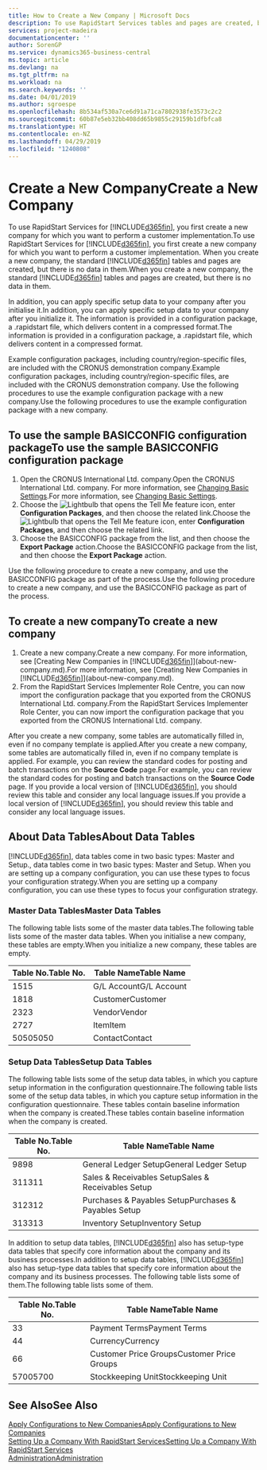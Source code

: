 ```yaml
---
title: How to Create a New Company | Microsoft Docs
description: To use RapidStart Services tables and pages are created, but there is no data in them.
services: project-madeira
documentationcenter: ''
author: SorenGP
ms.service: dynamics365-business-central
ms.topic: article
ms.devlang: na
ms.tgt_pltfrm: na
ms.workload: na
ms.search.keywords: ''
ms.date: 04/01/2019
ms.author: sgroespe
ms.openlocfilehash: 8b534af530a7ce6d91a71ca7802938fe3573c2c2
ms.sourcegitcommit: 60b87e5eb32bb408dd65b9855c29159b1dfbfca8
ms.translationtype: HT
ms.contentlocale: en-NZ
ms.lasthandoff: 04/29/2019
ms.locfileid: "1240808"
---
```

# <a name="create-a-new-company"></a><span data-ttu-id="39bd4-103">Create a New Company</span><span class="sxs-lookup"><span data-stu-id="39bd4-103">Create a New Company</span></span>
<span data-ttu-id="39bd4-104">To use RapidStart Services for [!INCLUDE[d365fin](includes/d365fin_md.md)], you first create a new company for which you want to perform a customer implementation.</span><span class="sxs-lookup"><span data-stu-id="39bd4-104">To use RapidStart Services for [!INCLUDE[d365fin](includes/d365fin_md.md)], you first create a new company for which you want to perform a customer implementation.</span></span> <span data-ttu-id="39bd4-105">When you create a new company, the standard [!INCLUDE[d365fin](includes/d365fin_md.md)] tables and pages are created, but there is no data in them.</span><span class="sxs-lookup"><span data-stu-id="39bd4-105">When you create a new company, the standard [!INCLUDE[d365fin](includes/d365fin_md.md)] tables and pages are created, but there is no data in them.</span></span>

<span data-ttu-id="39bd4-106">In addition, you can apply specific setup data to your company after you initialise it.</span><span class="sxs-lookup"><span data-stu-id="39bd4-106">In addition, you can apply specific setup data to your company after you initialize it.</span></span> <span data-ttu-id="39bd4-107">The information is provided in a configuration package, a .rapidstart file, which delivers content in a compressed format.</span><span class="sxs-lookup"><span data-stu-id="39bd4-107">The information is provided in a configuration package, a .rapidstart file, which delivers content in a compressed format.</span></span>  

<span data-ttu-id="39bd4-108">Example configuration packages, including country/region-specific files, are included with the CRONUS demonstration company.</span><span class="sxs-lookup"><span data-stu-id="39bd4-108">Example configuration packages, including country/region-specific files, are included with the CRONUS demonstration company.</span></span> <span data-ttu-id="39bd4-109">Use the following procedures to use the example configuration package with a new company.</span><span class="sxs-lookup"><span data-stu-id="39bd4-109">Use the following procedures to use the example configuration package with a new company.</span></span>  

## <a name="to-use-the-sample-basicconfig-configuration-package"></a><span data-ttu-id="39bd4-110">To use the sample BASICCONFIG configuration package</span><span class="sxs-lookup"><span data-stu-id="39bd4-110">To use the sample BASICCONFIG configuration package</span></span>  
1. <span data-ttu-id="39bd4-111">Open the CRONUS International Ltd. company.</span><span class="sxs-lookup"><span data-stu-id="39bd4-111">Open the CRONUS International Ltd. company.</span></span> <span data-ttu-id="39bd4-112">For more information, see [Changing Basic Settings](ui-change-basic-settings.md).</span><span class="sxs-lookup"><span data-stu-id="39bd4-112">For more information, see [Changing Basic Settings](ui-change-basic-settings.md).</span></span>
2. <span data-ttu-id="39bd4-113">Choose the ![Lightbulb that opens the Tell Me feature](media/ui-search/search_small.png "Tell me what you want to do") icon, enter **Configuration Packages**, and then choose the related link.</span><span class="sxs-lookup"><span data-stu-id="39bd4-113">Choose the ![Lightbulb that opens the Tell Me feature](media/ui-search/search_small.png "Tell me what you want to do") icon, enter **Configuration Packages**, and then choose the related link.</span></span>  
3. <span data-ttu-id="39bd4-114">Choose the BASICCONFIG package from the list, and then choose the **Export Package** action.</span><span class="sxs-lookup"><span data-stu-id="39bd4-114">Choose the BASICCONFIG package from the list, and then choose the **Export Package** action.</span></span>  

<span data-ttu-id="39bd4-115">Use the following procedure to create a new company, and use the BASICCONFIG package as part of the process.</span><span class="sxs-lookup"><span data-stu-id="39bd4-115">Use the following procedure to create a new company, and use the BASICCONFIG package as part of the process.</span></span>  

## <a name="to-create-a-new-company"></a><span data-ttu-id="39bd4-116">To create a new company</span><span class="sxs-lookup"><span data-stu-id="39bd4-116">To create a new company</span></span>  
1. <span data-ttu-id="39bd4-117">Create a new company.</span><span class="sxs-lookup"><span data-stu-id="39bd4-117">Create a new company.</span></span> <span data-ttu-id="39bd4-118">For more information, see [Creating New Companies in [!INCLUDE[d365fin](includes/d365fin_md.md)]](about-new-company.md).</span><span class="sxs-lookup"><span data-stu-id="39bd4-118">For more information, see [Creating New Companies in [!INCLUDE[d365fin](includes/d365fin_md.md)]](about-new-company.md).</span></span>
2. <span data-ttu-id="39bd4-119">From the RapidStart Services Implementer Role Centre, you can now import the configuration package that you exported from the CRONUS International Ltd. company.</span><span class="sxs-lookup"><span data-stu-id="39bd4-119">From the RapidStart Services Implementer Role Center, you can now import the configuration package that you exported from the CRONUS International Ltd. company.</span></span>

<span data-ttu-id="39bd4-120">After you create a new company, some tables are automatically filled in, even if no company template is applied.</span><span class="sxs-lookup"><span data-stu-id="39bd4-120">After you create a new company, some tables are automatically filled in, even if no company template is applied.</span></span> <span data-ttu-id="39bd4-121">For example, you can review the standard codes for posting and batch transactions on the **Source Code** page.</span><span class="sxs-lookup"><span data-stu-id="39bd4-121">For example, you can review the standard codes for posting and batch transactions on the **Source Code** page.</span></span> <span data-ttu-id="39bd4-122">If you provide a local version of [!INCLUDE[d365fin](includes/d365fin_md.md)], you should review this table and consider any local language issues.</span><span class="sxs-lookup"><span data-stu-id="39bd4-122">If you provide a local version of [!INCLUDE[d365fin](includes/d365fin_md.md)], you should review this table and consider any local language issues.</span></span>

## <a name="about-data-tables"></a><span data-ttu-id="39bd4-123">About Data Tables</span><span class="sxs-lookup"><span data-stu-id="39bd4-123">About Data Tables</span></span>
[!INCLUDE[d365fin](includes/d365fin_md.md)]<span data-ttu-id="39bd4-124">, data tables come in two basic types: Master and Setup.</span><span class="sxs-lookup"><span data-stu-id="39bd4-124">, data tables come in two basic types: Master and Setup.</span></span> <span data-ttu-id="39bd4-125">When you are setting up a company configuration, you can use these types to focus your configuration strategy.</span><span class="sxs-lookup"><span data-stu-id="39bd4-125">When you are setting up a company configuration, you can use these types to focus your configuration strategy.</span></span>  

### <a name="master-data-tables"></a><span data-ttu-id="39bd4-126">Master Data Tables</span><span class="sxs-lookup"><span data-stu-id="39bd4-126">Master Data Tables</span></span>  
<span data-ttu-id="39bd4-127">The following table lists some of the master data tables.</span><span class="sxs-lookup"><span data-stu-id="39bd4-127">The following table lists some of the master data tables.</span></span> <span data-ttu-id="39bd4-128">When you initialise a new company, these tables are empty.</span><span class="sxs-lookup"><span data-stu-id="39bd4-128">When you initialize a new company, these tables are empty.</span></span>  

|<span data-ttu-id="39bd4-129">Table No.</span><span class="sxs-lookup"><span data-stu-id="39bd4-129">Table No.</span></span>|<span data-ttu-id="39bd4-130">Table Name</span><span class="sxs-lookup"><span data-stu-id="39bd4-130">Table Name</span></span>|  
|-------------------|--------------------|  
|<span data-ttu-id="39bd4-131">15</span><span class="sxs-lookup"><span data-stu-id="39bd4-131">15</span></span>|<span data-ttu-id="39bd4-132">G/L Account</span><span class="sxs-lookup"><span data-stu-id="39bd4-132">G/L Account</span></span>|  
|<span data-ttu-id="39bd4-133">18</span><span class="sxs-lookup"><span data-stu-id="39bd4-133">18</span></span>|<span data-ttu-id="39bd4-134">Customer</span><span class="sxs-lookup"><span data-stu-id="39bd4-134">Customer</span></span>|  
|<span data-ttu-id="39bd4-135">23</span><span class="sxs-lookup"><span data-stu-id="39bd4-135">23</span></span>|<span data-ttu-id="39bd4-136">Vendor</span><span class="sxs-lookup"><span data-stu-id="39bd4-136">Vendor</span></span>|  
|<span data-ttu-id="39bd4-137">27</span><span class="sxs-lookup"><span data-stu-id="39bd4-137">27</span></span>|<span data-ttu-id="39bd4-138">Item</span><span class="sxs-lookup"><span data-stu-id="39bd4-138">Item</span></span>|  
|<span data-ttu-id="39bd4-139">5050</span><span class="sxs-lookup"><span data-stu-id="39bd4-139">5050</span></span>|<span data-ttu-id="39bd4-140">Contact</span><span class="sxs-lookup"><span data-stu-id="39bd4-140">Contact</span></span>|  

### <a name="setup-data-tables"></a><span data-ttu-id="39bd4-141">Setup Data Tables</span><span class="sxs-lookup"><span data-stu-id="39bd4-141">Setup Data Tables</span></span>  
<span data-ttu-id="39bd4-142">The following table lists some of the setup data tables, in which you capture setup information in the configuration questionnaire.</span><span class="sxs-lookup"><span data-stu-id="39bd4-142">The following table lists some of the setup data tables, in which you capture setup information in the configuration questionnaire.</span></span> <span data-ttu-id="39bd4-143">These tables contain baseline information when the company is created.</span><span class="sxs-lookup"><span data-stu-id="39bd4-143">These tables contain baseline information when the company is created.</span></span>  

|<span data-ttu-id="39bd4-144">Table No.</span><span class="sxs-lookup"><span data-stu-id="39bd4-144">Table No.</span></span>|<span data-ttu-id="39bd4-145">Table Name</span><span class="sxs-lookup"><span data-stu-id="39bd4-145">Table Name</span></span>|  
|-------------------|--------------------|  
|<span data-ttu-id="39bd4-146">98</span><span class="sxs-lookup"><span data-stu-id="39bd4-146">98</span></span>|<span data-ttu-id="39bd4-147">General Ledger Setup</span><span class="sxs-lookup"><span data-stu-id="39bd4-147">General Ledger Setup</span></span>|  
|<span data-ttu-id="39bd4-148">311</span><span class="sxs-lookup"><span data-stu-id="39bd4-148">311</span></span>|<span data-ttu-id="39bd4-149">Sales & Receivables Setup</span><span class="sxs-lookup"><span data-stu-id="39bd4-149">Sales & Receivables Setup</span></span>|  
|<span data-ttu-id="39bd4-150">312</span><span class="sxs-lookup"><span data-stu-id="39bd4-150">312</span></span>|<span data-ttu-id="39bd4-151">Purchases & Payables Setup</span><span class="sxs-lookup"><span data-stu-id="39bd4-151">Purchases & Payables Setup</span></span>|  
|<span data-ttu-id="39bd4-152">313</span><span class="sxs-lookup"><span data-stu-id="39bd4-152">313</span></span>|<span data-ttu-id="39bd4-153">Inventory Setup</span><span class="sxs-lookup"><span data-stu-id="39bd4-153">Inventory Setup</span></span>|  

<span data-ttu-id="39bd4-154">In addition to setup data tables, [!INCLUDE[d365fin](includes/d365fin_md.md)] also has setup-type data tables that specify core information about the company and its business processes.</span><span class="sxs-lookup"><span data-stu-id="39bd4-154">In addition to setup data tables, [!INCLUDE[d365fin](includes/d365fin_md.md)] also has setup-type data tables that specify core information about the company and its business processes.</span></span> <span data-ttu-id="39bd4-155">The following table lists some of them.</span><span class="sxs-lookup"><span data-stu-id="39bd4-155">The following table lists some of them.</span></span>  

|<span data-ttu-id="39bd4-156">Table No.</span><span class="sxs-lookup"><span data-stu-id="39bd4-156">Table No.</span></span>|<span data-ttu-id="39bd4-157">Table Name</span><span class="sxs-lookup"><span data-stu-id="39bd4-157">Table Name</span></span>|  
|-------------------|--------------------|  
|<span data-ttu-id="39bd4-158">3</span><span class="sxs-lookup"><span data-stu-id="39bd4-158">3</span></span>|<span data-ttu-id="39bd4-159">Payment Terms</span><span class="sxs-lookup"><span data-stu-id="39bd4-159">Payment Terms</span></span>|  
|<span data-ttu-id="39bd4-160">4</span><span class="sxs-lookup"><span data-stu-id="39bd4-160">4</span></span>|<span data-ttu-id="39bd4-161">Currency</span><span class="sxs-lookup"><span data-stu-id="39bd4-161">Currency</span></span>|  
|<span data-ttu-id="39bd4-162">6</span><span class="sxs-lookup"><span data-stu-id="39bd4-162">6</span></span>|<span data-ttu-id="39bd4-163">Customer Price Groups</span><span class="sxs-lookup"><span data-stu-id="39bd4-163">Customer Price Groups</span></span>|  
|<span data-ttu-id="39bd4-164">5700</span><span class="sxs-lookup"><span data-stu-id="39bd4-164">5700</span></span>|<span data-ttu-id="39bd4-165">Stockkeeping Unit</span><span class="sxs-lookup"><span data-stu-id="39bd4-165">Stockkeeping Unit</span></span>|

  

## <a name="see-also"></a><span data-ttu-id="39bd4-166">See Also</span><span class="sxs-lookup"><span data-stu-id="39bd4-166">See Also</span></span>  
[<span data-ttu-id="39bd4-167">Apply Configurations to New Companies</span><span class="sxs-lookup"><span data-stu-id="39bd4-167">Apply Configurations to New Companies</span></span>](admin-apply-configuration-to-new-companies.md)  
[<span data-ttu-id="39bd4-168">Setting Up a Company With RapidStart Services</span><span class="sxs-lookup"><span data-stu-id="39bd4-168">Setting Up a Company With RapidStart Services</span></span>](admin-set-up-a-company-with-rapidstart.md)  
[<span data-ttu-id="39bd4-169">Administration</span><span class="sxs-lookup"><span data-stu-id="39bd4-169">Administration</span></span>](admin-setup-and-administration.md)
